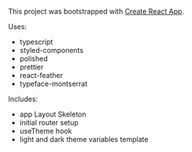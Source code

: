 This project was bootstrapped with [Create React App](https://github.com/facebook/create-react-app).

Uses:
 - typescript
 - styled-components
 - polished
 - prettier
 - react-feather
 - typeface-montserrat

Includes:

 - app Layout Skeleton
 - initial router setup
 - useTheme hook
 - light and dark theme variables template 